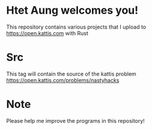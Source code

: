 # Htet Aung welcomes you!

This repository contains various projects that I upload to https://open.kattis.com with Rust

# Src

This tag will contain the source of the kattis problem
https://open.kattis.com/problems/nastyhacks

# Note

Please help me improve the programs in this repository!